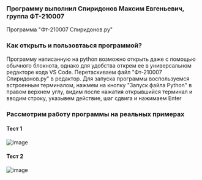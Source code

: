### Программу выполнил Спиридонов Максим Евгеньевич, группа ФТ-210007

Программа "Фт-210007 Спиридонов.py"
### Как открыть и пользовтаься программой? 
Программу написанную на python возможно открыть даже с помощью обычного блокнота, однако для удобства открем ее в универсальном редакторе кода VS Code. Перетаскиваем файл "Фт-210007 Спиридонов.py" в редактор. Для запуска программы воспользуемся встроенным терминалом, нажмем на кнопку "Запуск файла Python" в правом верхнем углу, видим после нажатия открывшийся терминал и вводим строку, указывем действие, шаг сдвига и нажимаем Enter

### Рассмотрим работу программы на реальных примерах
#### Тест 1
![image](https://user-images.githubusercontent.com/53860694/196030743-aeb9cf24-0f2d-4218-954c-014cbad4e2c9.png)
#### Тест 2
![image](https://user-images.githubusercontent.com/53860694/196030818-2e2ae235-d45f-4ad7-85bd-be5dec34948f.png)



